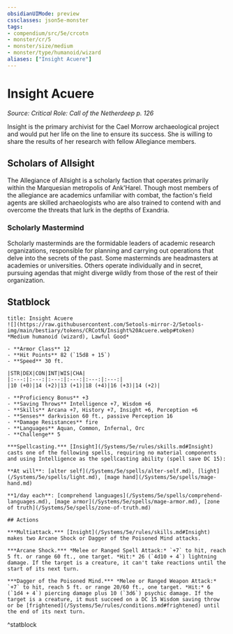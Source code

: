 ```yaml
---
obsidianUIMode: preview
cssclasses: json5e-monster
tags:
- compendium/src/5e/crcotn
- monster/cr/5
- monster/size/medium
- monster/type/humanoid/wizard
aliases: ["Insight Acuere"]
---
```

# Insight Acuere
*Source: Critical Role: Call of the Netherdeep p. 126*  

Insight is the primary archivist for the Cael Morrow archaeological project and would put her life on the line to ensure its success. She is willing to share the results of her research with fellow Allegiance members.

## Scholars of Allsight

The Allegiance of Allsight is a scholarly faction that operates primarily within the Marquesian metropolis of Ank'Harel. Though most members of the allegiance are academics unfamiliar with combat, the faction's field agents are skilled archaeologists who are also trained to contend with and overcome the threats that lurk in the depths of Exandria.

### Scholarly Mastermind

Scholarly masterminds are the formidable leaders of academic research organizations, responsible for planning and carrying out operations that delve into the secrets of the past. Some masterminds are headmasters at academies or universities. Others operate individually and in secret, pursuing agendas that might diverge wildly from those of the rest of their organization.

## Statblock

```ad-statblock
title: Insight Acuere
![](https://raw.githubusercontent.com/5etools-mirror-2/5etools-img/main/bestiary/tokens/CRCotN/Insight%20Acuere.webp#token)
*Medium humanoid (wizard), Lawful Good*

- **Armor Class** 12
- **Hit Points** 82 (`15d8 + 15`)
- **Speed** 30 ft.

|STR|DEX|CON|INT|WIS|CHA|
|:---:|:---:|:---:|:---:|:---:|:---:|
|10 (+0)|14 (+2)|13 (+1)|18 (+4)|16 (+3)|14 (+2)|

- **Proficiency Bonus** +3
- **Saving Throws** Intelligence +7, Wisdom +6
- **Skills** Arcana +7, History +7, Insight +6, Perception +6
- **Senses** darkvision 60 ft., passive Perception 16
- **Damage Resistances** fire
- **Languages** Aquan, Common, Infernal, Orc
- **Challenge** 5

***Spellcasting.*** [Insight](/Systems/5e/rules/skills.md#Insight) casts one of the following spells, requiring no material components and using Intelligence as the spellcasting ability (spell save DC 15):

**At will**: [alter self](/Systems/5e/spells/alter-self.md), [light](/Systems/5e/spells/light.md), [mage hand](/Systems/5e/spells/mage-hand.md)

**1/day each**: [comprehend languages](/Systems/5e/spells/comprehend-languages.md), [mage armor](/Systems/5e/spells/mage-armor.md), [zone of truth](/Systems/5e/spells/zone-of-truth.md)

## Actions

***Multiattack.*** [Insight](/Systems/5e/rules/skills.md#Insight) makes two Arcane Shock or Dagger of the Poisoned Mind attacks.

***Arcane Shock.*** *Melee or Ranged Spell Attack:* `+7` to hit, reach 5 ft. or range 60 ft., one target. *Hit:* 26 (`4d10 + 4`) lightning damage. If the target is a creature, it can't take reactions until the start of its next turn.

***Dagger of the Poisoned Mind.*** *Melee or Ranged Weapon Attack:* `+7` to hit, reach 5 ft. or range 20/60 ft., one target. *Hit:* 6 (`1d4 + 4`) piercing damage plus 10 (`3d6`) psychic damage. If the target is a creature, it must succeed on a DC 15 Wisdom saving throw or be [frightened](/Systems/5e/rules/conditions.md#frightened) until the end of its next turn.
```
^statblock